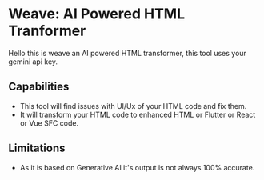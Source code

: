 # Weave: AI Powered HTML Tranformer
Hello this is weave an AI powered HTML transformer, this tool uses your gemini api key.

## Capabilities
- This tool will find issues with UI/Ux of your HTML code and fix them.
- It will transform your HTML code to enhanced HTML or Flutter or React or Vue SFC code.

## Limitations
- As it is based on Generative AI it's output is not always 100% accurate.